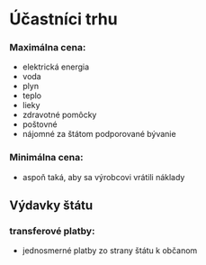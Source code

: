 # Účastníci trhu

### Maximálna cena:
- elektrická energia
- voda
- plyn
- teplo
- lieky
- zdravotné pomôcky
- poštovné
- nájomné za štátom podporované bývanie

### Minimálna cena:
- aspoň taká, aby sa výrobcovi vrátili náklady

## Výdavky štátu

### transferové platby:
- jednosmerné platby zo strany štátu k občanom
